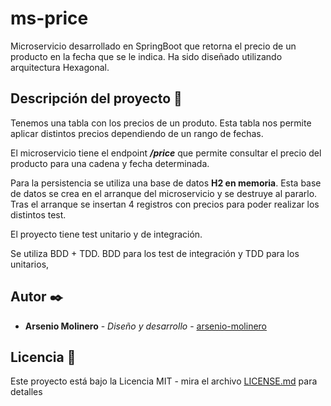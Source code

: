 # ms-price

Microservicio desarrollado en SpringBoot que retorna el precio de un producto en la fecha que se le indica.
Ha sido diseñado utilizando arquitectura Hexagonal.

## Descripción del proyecto 📃

Tenemos una tabla con los precios de un produto. Esta tabla nos permite aplicar distintos precios 
dependiendo de un rango de fechas.

El microservicio tiene el endpoint _**/price**_ que permite consultar el precio del producto para una cadena y fecha determinada.

Para la persistencia se utiliza una base de datos **H2 en memoria**. Esta base de datos se crea en el arranque del microservicio y se destruye al pararlo.
Tras el arranque se insertan 4 registros con precios para poder realizar los distintos test.

El proyecto tiene test unitario y de integración.

Se utiliza BDD + TDD. BDD para los test de integración y TDD para los unitarios,

## Autor ✒️

* **Arsenio Molinero** - *Diseño y desarrollo* - [arsenio-molinero](https://github.com/arsenio-molinero)

## Licencia 📄

Este proyecto está bajo la Licencia MIT - mira el archivo [LICENSE.md](LICENSE.md) para detalles
